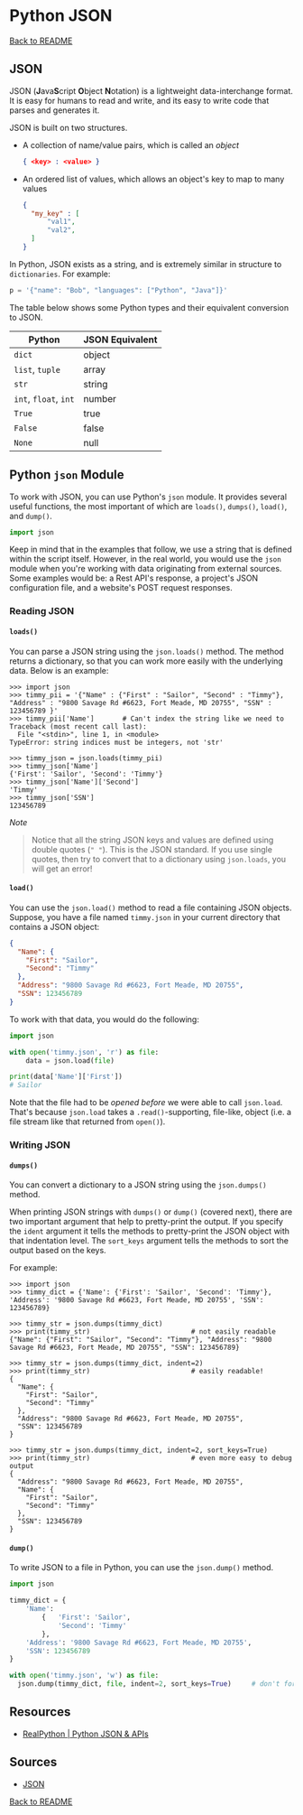 # Python JSON

[Back to README](README.md)

## JSON

JSON (**J**ava**S**cript **O**bject **N**otation) is a lightweight data-interchange format. It is easy for humans to read and write, and its easy to write code that parses and generates it.

JSON is built on two structures.
- A collection of name/value pairs, which is called an *object*
  ```json
  { <key> : <value> }
  ```
- An ordered list of values, which allows an object's key to map to many values
  ```json
  { 
    "my_key" : [
        "val1",
        "val2",
    ]
  }
  ```

In Python, JSON exists as a string, and is extremely similar in structure to `dictionaries`. For example:
```py
p = '{"name": "Bob", "languages": ["Python", "Java"]}'
```

The table below shows some Python types and their equivalent conversion to JSON.

| Python                | JSON Equivalent |
| --------------------- | --------------- |
| `dict`                | object          |
| `list`, `tuple`       | array           |
| `str`                 | string          |
| `int`, `float`, `int` | number          |
| `True`                | true            |
| `False`               | false           |
| `None`                | null            |

## Python `json` Module

To work with JSON, you can use Python's `json` module. It provides several useful functions, the most important of which are `loads()`, `dumps()`, `load()`, and `dump()`.
```py
import json
```

Keep in mind that in the examples that follow, we use a string that is defined within the script itself. However, in the real world, you would use the `json` module when you're working with data originating from external sources. Some examples would be: a Rest API's response, a project's JSON configuration file, and a website's POST request responses.

### Reading JSON

#### `loads()`
You can parse a JSON string using the `json.loads()` method. The method returns a dictionary, so that you can work more easily with the underlying data. Below is an example:
```python-repl
>>> import json
>>> timmy_pii = '{"Name" : {"First" : "Sailor", "Second" : "Timmy"}, "Address" : "9800 Savage Rd #6623, Fort Meade, MD 20755", "SSN" : 123456789 }'
>>> timmy_pii['Name']       # Can't index the string like we need to
Traceback (most recent call last):
  File "<stdin>", line 1, in <module>
TypeError: string indices must be integers, not 'str'

>>> timmy_json = json.loads(timmy_pii)
>>> timmy_json['Name']
{'First': 'Sailor', 'Second': 'Timmy'}
>>> timmy_json['Name']['Second']
'Timmy'
>>> timmy_json['SSN']
123456789
```

*Note*
> Notice that all the string JSON keys and values are defined using double quotes (`" "`). This is the JSON standard. If you use single quotes, then try to convert that to a dictionary using `json.loads`, you will get an error! 

#### `load()`

You can use the `json.load()` method to read a file containing JSON objects. Suppose, you have a file named `timmy.json` in your current directory that contains a JSON object:
```json
{
  "Name": {
    "First": "Sailor",
    "Second": "Timmy"
  },
  "Address": "9800 Savage Rd #6623, Fort Meade, MD 20755",
  "SSN": 123456789
}
```

To work with that data, you would do the following:
```py
import json

with open('timmy.json', 'r') as file:
    data = json.load(file)

print(data['Name']['First'])
# Sailor
```

Note that the file had to be *opened before* we were able to call `json.load`. That's because `json.load` takes a `.read()`-supporting, file-like, object (i.e. a file stream like that returned from `open()`).

### Writing JSON

#### `dumps()`

You can convert a dictionary to a JSON string using the `json.dumps()` method. 

When printing JSON strings with `dumps()` or `dump()` (covered next), there are two important argument that help to pretty-print the output. If you specify the `ident` argument it tells the methods to pretty-print the JSON object with that indentation level. The `sort_keys` argument tells the methods to sort the output based on the keys.

For example:
```python-repl
>>> import json
>>> timmy_dict = {'Name': {'First': 'Sailor', 'Second': 'Timmy'}, 'Address': '9800 Savage Rd #6623, Fort Meade, MD 20755', 'SSN': 123456789}

>>> timmy_str = json.dumps(timmy_dict)
>>> print(timmy_str)                         # not easily readable
{"Name": {"First": "Sailor", "Second": "Timmy"}, "Address": "9800 Savage Rd #6623, Fort Meade, MD 20755", "SSN": 123456789}

>>> timmy_str = json.dumps(timmy_dict, indent=2) 
>>> print(timmy_str)                         # easily readable!
{
  "Name": {
    "First": "Sailor",
    "Second": "Timmy"
  },
  "Address": "9800 Savage Rd #6623, Fort Meade, MD 20755",
  "SSN": 123456789
}

>>> timmy_str = json.dumps(timmy_dict, indent=2, sort_keys=True)
>>> print(timmy_str)                         # even more easy to debug output
{
  "Address": "9800 Savage Rd #6623, Fort Meade, MD 20755",
  "Name": {
    "First": "Sailor",
    "Second": "Timmy"
  },
  "SSN": 123456789
}
```

#### `dump()`

To write JSON to a file in Python, you can use the `json.dump()` method.
```py
import json

timmy_dict = { 
    'Name': 
        {   'First': 'Sailor',
            'Second': 'Timmy'
        },
    'Address': '9800 Savage Rd #6623, Fort Meade, MD 20755',
    'SSN': 123456789
}

with open('timmy.json', 'w') as file:
  json.dump(timmy_dict, file, indent=2, sort_keys=True)     # don't forget the indent!
```

## Resources

- [RealPython | Python JSON & APIs](https://realpython.com/api-integration-in-python/)

## Sources

- [JSON](https://www.json.org/json-en.html)

[Back to README](README.md)

